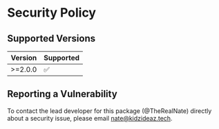 # Security Policy

## Supported Versions

| Version | Supported          |
| ------- | ------------------ |
| >=2.0.0   | :white_check_mark: |

## Reporting a Vulnerability

To contact the lead developer for this package (@TheRealNate) directly about a security issue, please email nate@kidzideaz.tech. 

